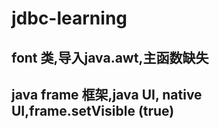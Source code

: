 # jdbc-learning
##  font 类,导入java.awt,主函数缺失
## java frame 框架,java  UI, native UI,frame.setVisible (true)

